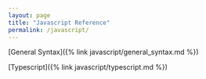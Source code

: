 ```yaml
---
layout: page
title: "Javascript Reference"
permalink: /javascript/
---
```


[General Syntax]({% link javascript/general_syntax.md %})

[Typescript]({% link javascript/typescript.md %})
